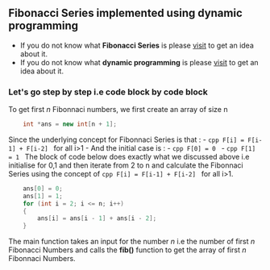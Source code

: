 ## Fibonacci Series implemented using dynamic programming
- If you do not know what **Fibonacci Series** is please [visit](https://iq.opengenus.org/calculate-n-fibonacci-number/) to get an idea about it.
- If you do not know what **dynamic programming** is please [visit](https://iq.opengenus.org/n-th-fibonacci-number-using-dynamic-programming/) to get an idea about it.
### Let's go step by step i.e code block by code block
To get first *n* Fibonnaci numbers, we first create an array of size n
```cpp
    int *ans = new int[n + 1];
``` 
Since the underlying concept for Fibonnaci Series is that :
    - ```cpp F[i] = F[i-1] + F[i-2] ``` for all i>1
    - And the initial case is :
        - ```cpp F[0] = 0 ```
        - ```cpp F[1] = 1 ```
The block of code below does exactly what we discussed above i.e initialise for 0,1 and then iterate from 2 to n and calculate the Fibonnaci Series using the concept of ```cpp F[i] = F[i-1] + F[i-2] ``` for all i>1.
```cpp 
    ans[0] = 0;
    ans[1] = 1;
    for (int i = 2; i <= n; i++)
    {
        ans[i] = ans[i - 1] + ans[i - 2]; 
    }
```
The main function takes an input for the number *n* i.e the number of first *n* Fibonacci Numbers and calls the **fib()** function to get the array of first *n* Fibonnaci Numbers.
